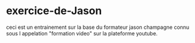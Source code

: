 # exercice-de-Jason
ceci est un entrainement sur la base du formateur jason champagne connu sous l appelation "formation video" sur la plateforme youtube.
